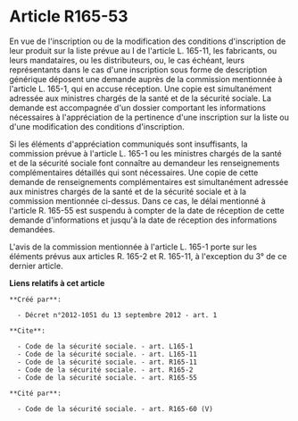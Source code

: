 # Article R165-53

En vue de l'inscription ou de la modification des conditions d'inscription de leur produit sur la liste prévue au I de
l'article L. 165-11, les fabricants, ou leurs mandataires, ou les distributeurs, ou, le cas échéant, leurs représentants dans
le cas d'une inscription sous forme de description générique déposent une demande auprès de la commission mentionnée à
l'article L. 165-1, qui en accuse réception. Une copie est simultanément adressée aux ministres chargés de la santé et de la
sécurité sociale. La demande est accompagnée d'un dossier comportant les informations nécessaires à l'appréciation de la
pertinence d'une inscription sur la liste ou d'une modification des conditions d'inscription. 

Si les éléments d'appréciation communiqués sont insuffisants, la commission prévue à l'article L. 165-1 ou les ministres
chargés de la santé et de la sécurité sociale font connaître au demandeur les renseignements complémentaires détaillés qui
sont nécessaires. Une copie de cette demande de renseignements complémentaires est simultanément adressée aux ministres
chargés de la santé et de la sécurité sociale et à la commission mentionnée ci-dessus. Dans ce cas, le délai mentionné à
l'article R. 165-55 est suspendu à compter de la date de réception de cette demande d'informations et jusqu'à la date de
réception des informations demandées. 

L'avis de la commission mentionnée à l'article L. 165-1 porte sur les éléments prévus aux articles R. 165-2 et R. 165-11, à
l'exception du 3° de ce dernier article.

**Liens relatifs à cet article**

	**Créé par**:

	  - Décret n°2012-1051 du 13 septembre 2012 - art. 1

	**Cite**:

	  - Code de la sécurité sociale. - art. L165-1
	  - Code de la sécurité sociale. - art. L165-11
	  - Code de la sécurité sociale. - art. R165-11
	  - Code de la sécurité sociale. - art. R165-2
	  - Code de la sécurité sociale. - art. R165-55

	**Cité par**:

	  - Code de la sécurité sociale. - art. R165-60 (V)
